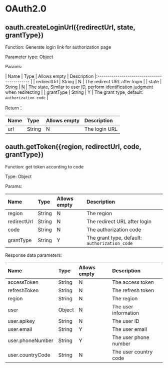 # OAuth2.0

## oauth.createLoginUrl({redirectUrl, state, grantType})

Function: Generate login link for authorization page

Parameter type: Object

Params:

| Name | Type | Allows empty | Description                                                                                                         |:-------------------------------------------- |
| redirectUrl | String | N        | The redirect URL after login                  |
| state       | String | N        | The state, Similar to user ID, perform identification judgment when redirecting      |
| grantType   | String | Y        | The grant type, default: `authorization_code` |

Return：

| Name | Type | Allows empty | Description                                                                                                         |
| :--- | :----- | :------- | :------------ |
| url  | String | N        | The login URL |

## oauth.getToken({region, redirectUrl, code, grantType})

Function: get token according to code

Type: Object

Params:

| Name | Type | Allows empty | Description                                                                                                         |
| :---------- | :----- | :------- | :-------------------------------------------- |
| region      | String | N        | The region                                    |
| redirectUrl | String | N        | The redirect URL after login                  |
| code        | String | N        | The authorization code                        |
| grantType   | String | Y        | The grant type, default: `authorization_code` |

Response data parameters:

| Name | Type | Allows empty | Description                                                                                                         |
| :--------------- | :----- | :------- | :-------------------- |
| accessToken      | String | N        | The access token      |
| refreshToken     | String | N        | The refresh token     |
| region           | String | N        | The region            |
| user             | Object | N        | The user information  |
| user.apikey      | String | N        | The user ID           |
| user.email       | String | Y        | The user email        |
| user.phoneNumber | String | Y        | The user phone number |
| user.countryCode | String | N        | The user country code |
